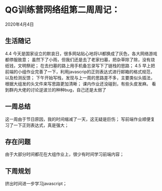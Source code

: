 # QG训练营网络组第二周周记：
2020年4月4日

## 生活随记
4.4
今天是国家设立的默哀日，很多网站贴心地将UI都换成了灰色，各大网络游戏都停服致意；
虽然下了小雨，但我们还是去了老家扫墓，把杂草除了除，没有烧纸钱，文明祭祀；
在去扫墓的路上用手机备忘录写下了链栈的思路；
4.5
早上把前端的小组作业完善了一下，利用javascrip的正则表达式进行邮箱的格式规范，以及检测反馈；
下午开始写栈，发现与上一周的思路差不多，主要类似头插法，根据大组发的头文件来写思路更加清晰；
课内作业还没碰到，有些头皮发麻。
看到群内大佬的讨论逆波兰的种种bug，自己还是太弱了


## 一周总结
这一周由于节日原因，我的时间缩减了一天，这无疑是巨伤；
写前端作业顺便复习了一下正则表达式，真是强大；



## 存在问题
由于大部分时间都花在大组作业上，很少有时间学习前端内容；


## 下周规划
挤出时间进一步学习javascript；


